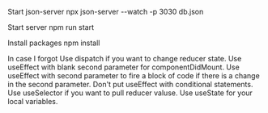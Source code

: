 Start json-server
npx json-server --watch -p 3030 db.json

Start server
npm run start

Install packages
npm install

In case I forgot
Use dispatch if you want to change reducer state.
Use useEffect with blank second parameter for componentDidMount.
Use useEffect with second parameter to fire a block of code if there is a change in the second parameter.
Don't put useEffect with conditional statements.
Use useSelector if you want to pull reducer valuse.
Use useState for your local variables.